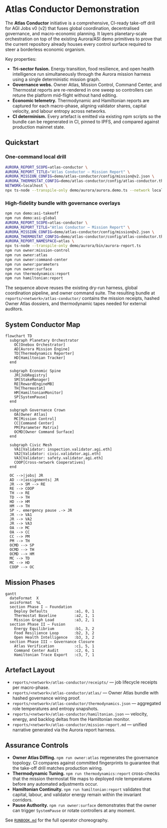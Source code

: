 # Atlas Conductor Demonstration

The **Atlas Conductor** initiative is a comprehensive, CI-ready take-off drill for
AGI Jobs v0 (v2) that fuses global coordination, decentralised governance, and
macro-economic planning.  It layers planetary-scale orchestration on top of the
existing Aurora/ASI demo primitives to prove that the current repository already
houses every control surface required to steer a borderless economic organism.

Key properties:

- **Tri-sector fusion.** Energy transition, food resilience, and open health
  intelligence run simultaneously through the Aurora mission harness using a
  single deterministic mission graph.
- **Governance webs.** Owner Atlas, Mission Control, Command Center, and
  Thermostat reports are re-rendered in one sweep so controllers can retune the
  platform mid-flight without hand editing.
- **Economic telemetry.** Thermodynamic and Hamiltonian reports are captured for
  each macro-phase, aligning validator shares, capital velocity, and labour
  entropy across networks.
- **CI determinism.** Every artefact is emitted via existing npm scripts so the
  bundle can be regenerated in CI, pinned to IPFS, and compared against
  production mainnet state.

## Quickstart

### One-command local drill

```bash
AURORA_REPORT_SCOPE=atlas-conductor \
AURORA_REPORT_TITLE="Atlas Conductor — Mission Report" \
AURORA_MISSION_CONFIG=demo/atlas-conductor/config/mission@v2.json \
AURORA_THERMOSTAT_CONFIG=demo/atlas-conductor/config/atlas-conductor.thermostat@v2.json \
NETWORK=localhost \
npx ts-node --transpile-only demo/aurora/aurora.demo.ts --network localhost
```

### High-fidelity bundle with governance overlays

```bash
npm run demo:asi-takeoff
npm run demo:asi-global
AURORA_REPORT_SCOPE=atlas-conductor \
AURORA_REPORT_TITLE="Atlas Conductor — Mission Report" \
AURORA_MISSION_CONFIG=demo/atlas-conductor/config/mission@v2.json \
AURORA_THERMOSTAT_CONFIG=demo/atlas-conductor/config/atlas-conductor.thermostat@v2.json \
AURORA_REPORT_NAMESPACE=atlas \
npx ts-node --transpile-only demo/aurora/bin/aurora-report.ts
npm run owner:mission-control
npm run owner:atlas
npm run owner:command-center
npm run owner:parameters
npm run owner:surface
npm run thermodynamics:report
npm run hamiltonian:report
```

The sequence above reuses the existing dry-run harness, global coordination
pipeline, and owner command suite.  The resulting bundle at
`reports/<network>/atlas-conductor/` contains the mission receipts, hashed
Owner Atlas dossiers, and thermodynamic tapes needed for external auditors.

## System Conductor Map

```mermaid
flowchart TD
  subgraph Planetary Orchestrator
    OC[Onebox Orchestrator]
    AD[Aurora Mission Engine]
    TD[Thermodynamics Reporter]
    HD[Hamiltonian Tracker]
  end

  subgraph Economic Spine
    JR[JobRegistry]
    SM[StakeManager]
    RE[RewardEngineMB]
    TH[Thermostat]
    HM[HamiltonianMonitor]
    SP[SystemPause]
  end

  subgraph Governance Crown
    OA[Owner Atlas]
    MC[Mission Control]
    CC[Command Center]
    PM[Parameter Matrix]
    OCMD[Owner Command Surface]
  end

  subgraph Civic Mesh
    VA1[Validator: inspection.validator.agi.eth]
    VA2[Validator: civic.validator.agi.eth]
    VA3[Validator: safety.validator.agi.eth]
    COOP[Cross-network Cooperatives]
  end

  OC -->|jobs| JR
  AD -->|assignments| JR
  JR --> SM --> RE
  RE --> COOP
  TH --> RE
  TD --> TH
  HD --> HM
  HM --> TH
  SP -. emergency pause .-> JR
  JR --> VA1
  JR --> VA2
  JR --> VA3
  OA --> MC
  OA --> CC
  CC --> PM
  PM --> TH
  OCMD --> SP
  OCMD --> TH
  OCMD --> HM
  MC --> TD
  MC --> HD
  COOP --> OC
```

## Mission Phases

```mermaid
gantt
  dateFormat  X
  axisFormat  %L
  section Phase I — Foundation
    Deploy Defaults            :a1, 0, 1
    Thermostat Baseline        :a2, 1, 1
    Mission Graph Load         :a3, 2, 1
  section Phase II — Fusion
    Energy Equilibrium         :b1, 3, 2
    Food Resilience Loop       :b2, 3, 2
    Open Health Intelligence   :b3, 3, 2
  section Phase III — Governance Closure
    Atlas Verification         :c1, 5, 1
    Command Center Audit       :c2, 6, 1
    Hamiltonian Trace Export   :c3, 7, 1
```

## Artefact Layout

- `reports/<network>/atlas-conductor/receipts/` — job lifecycle receipts per
  macro-phase.
- `reports/<network>/atlas-conductor/atlas/` — Owner Atlas bundle with hashed
  governance wiring proof.
- `reports/<network>/atlas-conductor/thermodynamics.json` — aggregated role
  temperatures and entropy snapshots.
- `reports/<network>/atlas-conductor/hamiltonian.json` — velocity, energy, and
  backlog deltas from the Hamiltonian monitor.
- `reports/<network>/atlas-conductor/mission-report.md` — unified narrative
  generated via the Aurora report harness.

## Assurance Controls

- **Owner Atlas Diffing.** `npm run owner:atlas` regenerates the governance
  topology.  CI compares against committed fingerprints to guarantee that the
  take-off drill matches production wiring.
- **Thermodynamic Tuning.** `npm run thermodynamics:report` cross-checks that
  the mission thermostat file maps to deployed role temperatures before any
  automated adjustments occur.
- **Hamiltonian Continuity.** `npm run hamiltonian:report` validates that
  capital, labour, and validator energy remain within the invariant corridors.
- **Pause Authority.** `npm run owner:surface` demonstrates that the owner can
  trigger `SystemPause` or rotate controllers at any moment.

See [`RUNBOOK.md`](./RUNBOOK.md) for the full operator choreography.
